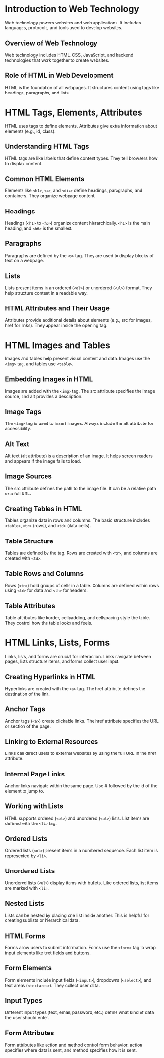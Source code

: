# Introduction to Web Technology
Web technology powers websites and web applications. It includes languages, protocols, and tools used to develop websites.

## Overview of Web Technology
Web technology includes HTML, CSS, JavaScript, and backend technologies that work together to create websites.

## Role of HTML in Web Development
HTML is the foundation of all webpages. It structures content using tags like headings, paragraphs, and lists.

# HTML Tags, Elements, Attributes
HTML uses tags to define elements. Attributes give extra information about elements (e.g., id, class).

## Understanding HTML Tags
HTML tags are like labels that define content types. They tell browsers how to display content.

## Common HTML Elements
Elements like `<h1>`, `<p>`, and `<div>` define headings, paragraphs, and containers. They organize webpage content.

## Headings
Headings (`<h1>` to `<h6>`) organize content hierarchically. `<h1>` is the main heading, and `<h6>` is the smallest.

## Paragraphs
Paragraphs are defined by the `<p>` tag. They are used to display blocks of text on a webpage.

## Lists
Lists present items in an ordered (`<ol>`) or unordered (`<ul>`) format. They help structure content in a readable way.

## HTML Attributes and Their Usage
Attributes provide additional details about elements (e.g., src for images, href for links). They appear inside the opening tag.


# HTML Images and Tables
Images and tables help present visual content and data. Images use the `<img>` tag, and tables use `<table>`.

## Embedding Images in HTML
Images are added with the `<img>` tag. The src attribute specifies the image source, and alt provides a description.

## Image Tags
The `<img>` tag is used to insert images. Always include the alt attribute for accessibility.

## Alt Text
Alt text (alt attribute) is a description of an image. It helps screen readers and appears if the image fails to load.

## Image Sources
The src attribute defines the path to the image file. It can be a relative path or a full URL.

## Creating Tables in HTML
Tables organize data in rows and columns. The basic structure includes `<table>`, `<tr>` (rows), and `<td>` (data cells).

## Table Structure
Tables are defined by the <table> tag. Rows are created with `<tr>`, and columns are created with `<td>`.

## Table Rows and Columns
Rows (`<tr>`) hold groups of cells in a table. Columns are defined within rows using `<td>` for data and `<th>` for headers.

## Table Attributes
Table attributes like border, cellpadding, and cellspacing style the table. They control how the table looks and feels.


# HTML Links, Lists, Forms
Links, lists, and forms are crucial for interaction. Links navigate between pages, lists structure items, and forms collect user input.

## Creating Hyperlinks in HTML
Hyperlinks are created with the `<a>` tag. The href attribute defines the destination of the link.

## Anchor Tags
Anchor tags (`<a>`) create clickable links. The href attribute specifies the URL or section of the page.

## Linking to External Resources
Links can direct users to external websites by using the full URL in the href attribute.

## Internal Page Links
Anchor links navigate within the same page. Use # followed by the id of the element to jump to.

## Working with Lists
HTML supports ordered (`<ol>`) and unordered (`<ul>`) lists. List items are defined with the `<li>` tag.

## Ordered Lists
Ordered lists (`<ol>`) present items in a numbered sequence. Each list item is represented by `<li>`.

## Unordered Lists
Unordered lists (`<ul>`) display items with bullets. Like ordered lists, list items are marked with `<li>`.

## Nested Lists
Lists can be nested by placing one list inside another. This is helpful for creating sublists or hierarchical data.

## HTML Forms
Forms allow users to submit information. Forms use the `<form>` tag to wrap input elements like text fields and buttons.

## Form Elements
Form elements include input fields (`<input>`), dropdowns (`<select>`), and text areas (`<textarea>`). They collect user data.

## Input Types
Different input types (text, email, password, etc.) define what kind of data the user should enter.

## Form Attributes
Form attributes like action and method control form behavior. action specifies where data is sent, and method specifies how it is sent.

